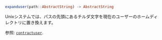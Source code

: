 ```julia
expanduser(path::AbstractString) -> AbstractString
```

Unixシステムでは、パスの先頭にあるチルダ文字を現在のユーザーのホームディレクトリに置き換えます。

参照: [`contractuser`](@ref).
